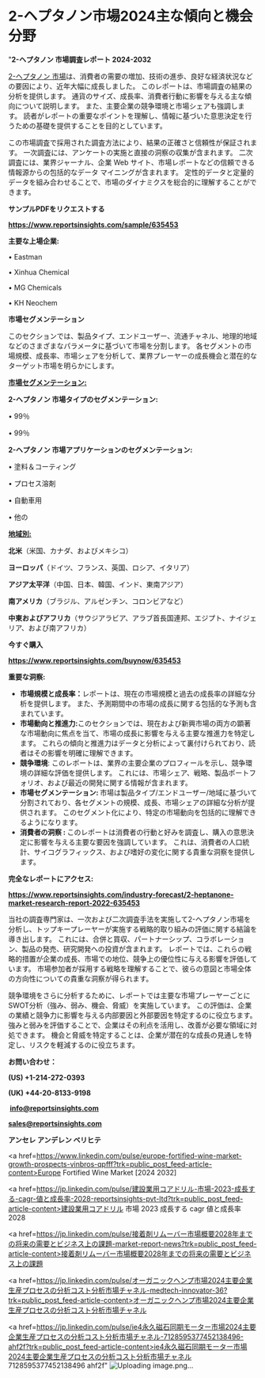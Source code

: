 # 2-ヘプタノン市場2024主な傾向と機会分野

"<strong>2-ヘプタノン 市場調査レポート 2024-2032</strong>

<a href=https://www.reportsinsights.com/sample/635453>2-ヘプタノン 市場</a>は、消費者の需要の増加、技術の進歩、良好な経済状況などの要因により、近年大幅に成長しました。 このレポートは、市場調査の結果の分析を提供します。 通貨のサイズ、成長率、消費者行動に影響を与える主な傾向について説明します。 また、主要企業の競争環境と市場シェアも強調します。 読者がレポートの重要なポイントを理解し、情報に基づいた意思決定を行うための基礎を提供することを目的としています。

この市場調査で採用された調査方法により、結果の正確さと信頼性が保証されます。 一次調査には、アンケートの実施と直接の洞察の収集が含まれます。 二次調査には、業界ジャーナル、企業 Web サイト、市場レポートなどの信頼できる情報源からの包括的なデータ マイニングが含まれます。 定性的データと定量的データを組み合わせることで、市場のダイナミクスを総合的に理解することができます。

<strong><b>サンプルPDFをリクエストする</b></strong>

<a href=https://www.reportsinsights.com/sample/635453><strong><u>https://www.reportsinsights.com/sample/635453</u></strong></a>

<strong>主要な上場企業:</strong>

• Eastman

• Xinhua Chemical

• MG Chemicals

• KH Neochem

<strong>市場セグメンテーション</strong>

このセクションでは、製品タイプ、エンドユーザー、流通チャネル、地理的地域などのさまざまなパラメータに基づいて市場を分割します。 各セグメントの市場規模、成長率、市場シェアを分析して、業界プレーヤーの成長機会と潜在的なターゲット市場を明らかにします。

<strong><u>市場セグメンテーション</u></strong><strong><u>:</u></strong>

<strong>2-ヘプタノン 市場タイプのセグメンテーション:</strong>

• 99％

• 99％

<strong>2-ヘプタノン 市場アプリケーションのセグメンテーション:</strong>

• 塗料＆コーティング

• プロセス溶剤

• 自動車用

• 他の

<strong><u>地域別</u></strong><strong><u>:</u></strong>

<strong>北米</strong>（米国、カナダ、およびメキシコ）

<strong>ヨーロッパ</strong>（ドイツ、フランス、英国、ロシア、イタリア）

<strong>アジア太平洋</strong>（中国、日本、韓国、インド、東南アジア）

<strong>南アメリカ</strong>（ブラジル、アルゼンチン、コロンビアなど）

<strong>中東およびアフリカ</strong>（サウジアラビア、アラブ首長国連邦、エジプト、ナイジェリア、および南アフリカ）

<strong>今すぐ購入</strong>

<a href=https://www.reportsinsights.com/buynow/635453><strong><u>https://www.reportsinsights.com/buynow/635453</u></strong></a>

<strong>重要な洞察:</strong>
<ul>
  <li><strong>市場規模と成長率：</strong>レポートは、現在の市場規模と過去の成長率の詳細な分析を提供します。 また、予測期間中の市場の成長に関する包括的な予測も含まれています。</li>
  <li><strong>市場動向と推進力:</strong>このセクションでは、現在および新興市場の両方の顕著な市場動向に焦点を当て、市場の成長に影響を与える主要な推進力を特定します。 これらの傾向と推進力はデータと分析によって裏付けられており、読者はその影響を明確に理解できます。</li>
  <li><strong>競争環境</strong>: このレポートは、業界の主要企業のプロフィールを示し、競争環境の詳細な評価を提供します。 これには、市場シェア、戦略、製品ポートフォリオ、および最近の開発に関する情報が含まれます。</li>
  <li><strong>市場セグメンテーション: </strong>市場は製品タイプ/エンドユーザー/地域に基づいて分割されており、各セグメントの規模、成長、市場シェアの詳細な分析が提供されます。 このセグメント化により、特定の市場動向を包括的に理解できるようになります。</li>
  <li><strong>消費者の洞察 : </strong>このレポートは消費者の行動と好みを調査し、購入の意思決定に影響を与える主要な要因を強調しています。 これは、消費者の人口統計、サイコグラフィックス、および嗜好の変化に関する貴重な洞察を提供します。</li>
</ul>
<strong>完全なレポートにアクセス:</strong>

<a href=https://www.reportsinsights.com/industry-forecast/2-heptanone-market-research-report-2022-635453><strong><u><b>https://www.reportsinsights.com/industry-forecast/2-heptanone-market-research-report-2022-635453</b></u></strong></a>

当社の調査専門家は、一次および二次調査手法を実施して2-ヘプタノン市場を分析し、トップキープレーヤーが実施する戦略的取り組みの評価に関する結論を導き出します。 これには、合併と買収、パートナーシップ、コラボレーション、製品の発売、研究開発への投資が含まれます。 レポートでは、これらの戦略的措置が企業の成長、市場での地位、競争上の優位性に与える影響を評価しています。 市場参加者が採用する戦略を理解することで、彼らの意図と市場全体の方向性についての貴重な洞察が得られます。

競争環境をさらに分析するために、レポートでは主要な市場プレーヤーごとにSWOT分析（強み、弱み、機会、脅威）を実施しています。 この評価は、企業の業績と競争力に影響を与える内部要因と外部要因を特定するのに役立ちます。 強みと弱みを評価することで、企業はその利点を活用し、改善が必要な領域に対処できます。 機会と脅威を特定することは、企業が潜在的な成長の見通しを特定し、リスクを軽減するのに役立ちます。

<strong>お問い合わせ：</strong>

<strong>(US) +1-214-272-0393</strong>

<strong>(UK) +44-20-8133-9198</strong>

<strong> </strong><a href=info@reportsinsights.com><strong><u>info@reportsinsights.com</u></strong></a>

<a href=sales@reportsinsights.com><strong><u>sales@reportsinsights.com</u></strong></a>

<strong>アンセレ アンデレン ベリヒテ</strong>

<a href=https://www.linkedin.com/pulse/europe-fortified-wine-market-growth-prospects-vinbros-qpfff?trk=public_post_feed-article-content>Europe Fortified Wine Market [2024 2032]</a>

<a href=https://jp.linkedin.com/pulse/建設業用コアドリル-市場-2023-成長する-cagr-値と成長率-2028-reportsinsights-pvt-ltd?trk=public_post_feed-article-content>建設業用コアドリル 市場 2023 成長する cagr 値と成長率 2028</a>

<a href=https://jp.linkedin.com/pulse/接着剤リムーバー市場概要2028年までの将来の需要とビジネス上の課題-market-report-news?trk=public_post_feed-article-content>接着剤リムーバー市場概要2028年までの将来の需要とビジネス上の課題</a>

<a href=https://jp.linkedin.com/pulse/オーガニックヘンプ市場2024主要企業生産プロセスの分析コスト分析市場チャネル-medtech-innovator-36?trk=public_post_feed-article-content>オーガニックヘンプ市場2024主要企業生産プロセスの分析コスト分析市場チャネル</a>

<a href=https://jp.linkedin.com/pulse/ie4永久磁石同期モーター市場2024主要企業生産プロセスの分析コスト分析市場チャネル-7128595377452138496-ahf2f?trk=public_post_feed-article-content>ie4永久磁石同期モーター市場2024主要企業生産プロセスの分析コスト分析市場チャネル 7128595377452138496 ahf2f</a>"
![Uploading image.png…]()
